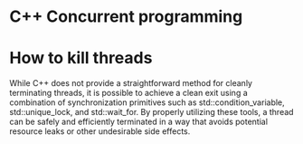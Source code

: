 # C++ Concurrent programming
# How to kill threads
While C++ does not provide a straightforward method for cleanly terminating threads, 
it is possible to achieve a clean exit using a combination of synchronization primitives such as std::condition_variable, std::unique_lock, 
and std::wait_for. By properly utilizing these tools, a thread can be safely and efficiently terminated in a way that avoids potential 
resource leaks or other undesirable side effects.
